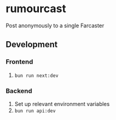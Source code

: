 # rumourcast

Post anonymously to a single Farcaster

## Development

### Frontend

1. `bun run next:dev`

### Backend

1. Set up relevant environment variables
2. `bun run api:dev`
